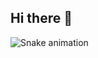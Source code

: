 ## Hi there 👋

![Snake animation](https://github.com/sanjana-bhat-2002/sanjana-bhat-2002/blob/output/github-contribution-grid-snake.svg)
